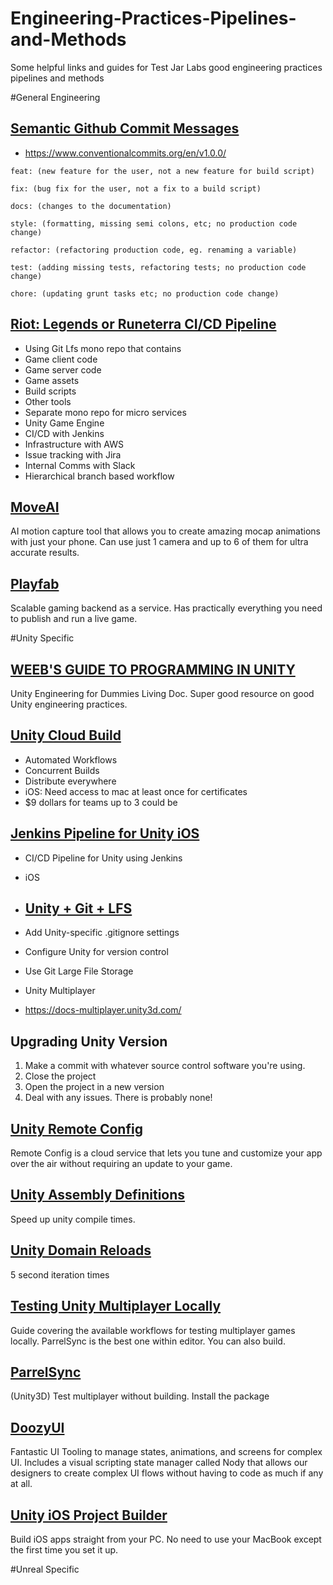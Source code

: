 
# Engineering-Practices-Pipelines-and-Methods
Some helpful links and guides for Test Jar Labs good engineering practices pipelines and methods

#General Engineering
## [Semantic Github Commit Messages](https://gist.github.com/joshbuchea/6f47e86d2510bce28f8e7f42ae84c716)
- https://www.conventionalcommits.org/en/v1.0.0/
```
feat: (new feature for the user, not a new feature for build script)
```
```
fix: (bug fix for the user, not a fix to a build script)
```
```
docs: (changes to the documentation)
```
```
style: (formatting, missing semi colons, etc; no production code change)
```
```
refactor: (refactoring production code, eg. renaming a variable)
```
```
test: (adding missing tests, refactoring tests; no production code change)
```
```
chore: (updating grunt tasks etc; no production code change)
```

## [Riot: Legends or Runeterra CI/CD Pipeline](https://technology.riotgames.com/news/legends-runeterra-cicd-pipeline)
- Using Git Lfs mono repo that contains 
- Game client code
- Game server code
- Game assets
- Build scripts
- Other tools
- Separate mono repo for micro services 
- Unity Game Engine
- CI/CD with Jenkins
- Infrastructure with AWS
- Issue tracking with Jira
- Internal Comms with Slack
- Hierarchical branch based workflow

## [MoveAI](https://www.move.ai/)
AI motion capture tool that allows you to create amazing mocap animations with just your phone. Can use just 1 camera and up to 6 of them for ultra accurate results. 

## [Playfab](https://playfab.com/)
Scalable gaming backend as a service. Has practically everything you need to publish and run a live game.

#Unity Specific
## [WEEB'S GUIDE TO PROGRAMMING IN UNITY](https://docs.google.com/document/d/1eTRYnxrII3b_vce9EytjGA7PU8HCLVjG8qCyW19kqcA/edit#heading=h.mh5w7xa88qmb)
Unity Engineering for Dummies Living Doc. Super good resource on good Unity engineering practices. 


## [Unity Cloud Build](https://unity.com/features/cloud-build)
- Automated Workflows
- Concurrent Builds
- Distribute everywhere
- iOS: Need access to mac at least once for certificates
- $9 dollars for teams up to 3 could be


## [Jenkins Pipeline for Unity iOS](https://cemayan.medium.com/jenkins-pipeline-for-unity-ios-7cf66b3608f)
- CI/CD Pipeline for Unity using Jenkins
- iOS

- ## [Unity + Git + LFS](https://thoughtbot.com/blog/how-to-git-with-unity)
- Add Unity-specific .gitignore settings
- Configure Unity for version control
- Use Git Large File Storage
- Unity Multiplayer
- https://docs-multiplayer.unity3d.com/


## Upgrading Unity Version
1. Make a commit with whatever source control software you're using.
2. Close the project
3. Open the project in a new version
4. Deal with any issues. There is probably none!

## [Unity Remote Config](https://docs.unity3d.com/Packages/com.unity.remote-config@1.4/manual/index.html)
Remote Config is a cloud service that lets you tune and customize your app over the air without requiring an update to your game.


## [Unity Assembly Definitions](https://www.youtube.com/watch?v=eovjb5xn8y0)
Speed up unity compile times.


## [Unity Domain Reloads](https://johnaustin.io/articles/2020/domain-reloads-in-unity#:~:text=Whenever%20you%20make%20a%20change%20in%20a%20Unity,are%20the%20bane%20of%20all%20large%20Unity%20projects)
5 second iteration times

## [Testing Unity Multiplayer Locally](https://docs-multiplayer.unity3d.com/docs/develop/tutorials/testing/testing_locally/index.html)
Guide covering the available workflows for testing multiplayer games locally. ParrelSync is the best one within editor. You can also build.

## [ParrelSync](https://github.com/VeriorPies/ParrelSync)
(Unity3D) Test multiplayer without building. Install the package

## [DoozyUI](https://doozyui.com/)
Fantastic UI Tooling to manage states, animations, and screens for complex UI. Includes a visual scripting state manager called Nody that allows our designers to create complex UI flows without having to code as much if any at all. 

## [Unity iOS Project Builder](https://www.pmbaty.com/iosbuildenv/documentation/unity.html)
Build iOS apps straight from your PC. No need to use your MacBook except the first time you set it up.

#Unreal Specific



















